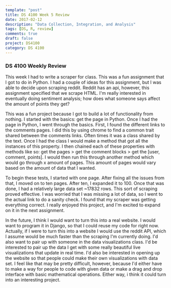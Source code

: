 ```yaml
---
template: "post"
title: DS 4100 Week 5 Review
date: 2017-02-12
description: "Data Collection, Integration, and Analysis"
tags: [DS, R, review]
comments: true
draft: false
project: DS4100
category: DS 4100
---
```


### DS 4100 Weekly Review

This week I had to write a scraper for class. This was a fun assignment that I got to do in Python. I had a couple of ideas for this assignment, but I was able to decide upon scraping reddit. Reddit has an api, however, this assignment specified that we scrape HTML. I'm really interested in eventually doing sentiment analysis; how does what someone says affect the amount of points they get?

This was a fun project because I got to build a lot of functionality from nothing. I started with the basics: get the page in Python. Once I had the page in Python, I went through the basics. First, I found the different links to the comments pages. I did this by using chrome to find a common trait shared between the comments links. Often times it was a class shared by the text. Once I had the class I would make a method that got all the instances of this property. I then chained each of these properties with methods like so: get the pages > get the comment blocks > get the [user, comment, points]. I would then run this through another method which would go through x amount of pages. This amount of pages would vary based on the amount of data that I wanted. 

To begin these tests, I started with one page. After fixing all the issues from that, I moved on to ten pages. After ten, I expanded it to 100. Once that was done, I had a relatively large data set ~17832 rows. This sort of scraping proved effective. I was worried that I was missing a lot of data, so I went to the actual link to do a sanity check. I found that my scraper was getting everything correct. I really enjoyed this project, and I'm excited to expand on it in the next assignment. 

In the future, I think I would want to turn this into a real website. I would want to program it in Django, so that I could reuse my code for right now. Actually, if I were to turn this into a website I would use the reddit API, which I assume would be much faster than the scraping I'm currently doing. I'd also want to pair up with someone in the data visualizations class. I'd be interested to pair up the data I get with some really beautiful live visualizations that update in real time. I'd also be interested in opening up the website so that people could make their own visualizations with data set. I feel like that may be pretty difficult, however, because I'd either have to make a way for people to code with given data or make a drag and drop interface with basic mathematical operations. Either way, i think it could turn into an interesting project.